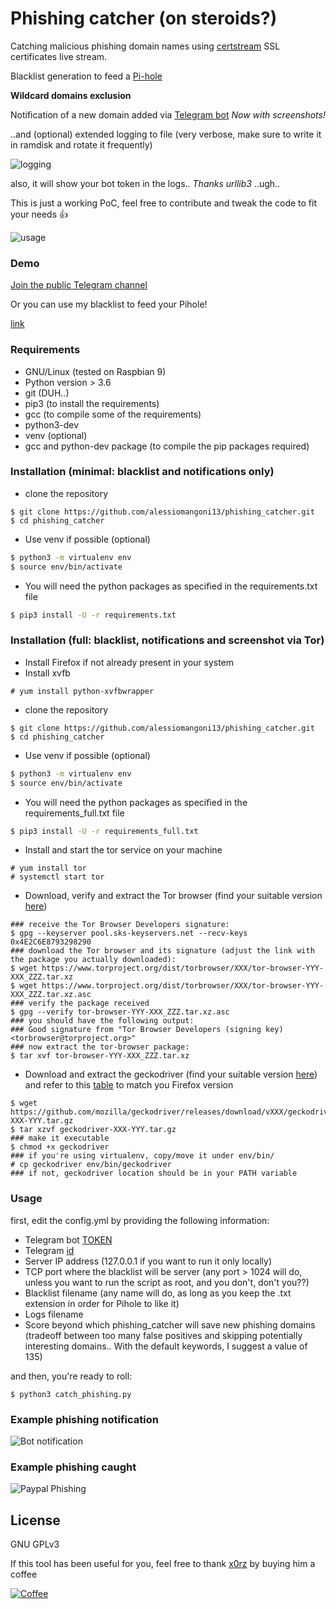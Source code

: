 # Phishing catcher (on steroids?)

Catching malicious phishing domain names using [certstream](https://certstream.calidog.io/) SSL certificates live stream.

Blacklist generation to feed a [Pi-hole](https://github.com/pi-hole/pi-hole/blob/master/README.md)

**Wildcard domains exclusion**

Notification of a new domain added via [Telegram bot](https://core.telegram.org/bots) *Now with screenshots!*

..and (optional) extended logging to file (very verbose, make sure to write it in ramdisk and rotate it frequently)

![logging](https://i.imgur.com/c8JsfCM.png)

also, it will show your bot token in the logs.. *Thanks urllib3* ..ugh..

This is just a working PoC, feel free to contribute and tweak the code to fit your needs 👍

![usage](https://i.imgur.com/4BGuXkR.gif)

### Demo
[Join the public Telegram channel](https://t.me/phishing_certstream)

Or you can use my blacklist to feed your Pihole!

[link](http://threatintel.cybermeng.info:8888/)

### Requirements

- GNU/Linux (tested on Raspbian 9)
- Python version > 3.6
- git (DUH..)
- pip3 (to install the requirements)
- gcc (to compile some of the requirements)
- python3-dev
- venv (optional)
- gcc and python-dev package (to compile the pip packages required)

### Installation (minimal: blacklist and notifications only)
- clone the repository
```
$ git clone https://github.com/alessiomangoni13/phishing_catcher.git
$ cd phishing_catcher
```
- Use venv if possible (optional)
```sh
$ python3 -m virtualenv env
$ source env/bin/activate
```

- You will need the python packages as specified in the requirements.txt file

```sh
$ pip3 install -U -r requirements.txt
```

### Installation (full: blacklist, notifications and screenshot via Tor)
- Install Firefox if not already present in your system
- Install xvfb
```
# yum install python-xvfbwrapper
```
- clone the repository
```
$ git clone https://github.com/alessiomangoni13/phishing_catcher.git
$ cd phishing_catcher
```

- Use venv if possible (optional)
```sh
$ python3 -m virtualenv env
$ source env/bin/activate
```

- You will need the python packages as specified in the requirements_full.txt file

```sh
$ pip3 install -U -r requirements_full.txt
```

- Install and start the tor service on your machine
```
# yum install tor
# systemctl start tor
```

- Download, verify and extract the Tor browser (find your suitable version [here](https://2019.www.torproject.org/projects/torbrowser.html.en))
```
### receive the Tor Browser Developers signature:
$ gpg --keyserver pool.sks-keyservers.net --recv-keys 0x4E2C6E8793298290
### download the Tor browser and its signature (adjust the link with the package you actually downloaded):
$ wget https://www.torproject.org/dist/torbrowser/XXX/tor-browser-YYY-XXX_ZZZ.tar.xz
$ wget https://www.torproject.org/dist/torbrowser/XXX/tor-browser-YYY-XXX_ZZZ.tar.xz.asc
### verify the package received
$ gpg --verify tor-browser-YYY-XXX_ZZZ.tar.xz.asc
### you should have the following output:
### Good signature from "Tor Browser Developers (signing key) <torbrowser@torproject.org>"
### now extract the tor-browser package:
$ tar xvf tor-browser-YYY-XXX_ZZZ.tar.xz
```
- Download and extract the geckodriver (find your suitable version [here](https://github.com/mozilla/geckodriver/releases/))
and refer to this [table](https://firefox-source-docs.mozilla.org/testing/geckodriver/geckodriver/Support.html) to match you Firefox version
```
$ wget https://github.com/mozilla/geckodriver/releases/download/vXXX/geckodriver-XXX-YYY.tar.gz
$ tar xzvf geckodriver-XXX-YYY.tar.gz
### make it executable
$ chmod +x geckodriver
### if you're using virtualenv, copy/move it under env/bin/
# cp geckodriver env/bin/geckodriver
### if not, geckodriver location should be in your PATH variable
```

### Usage

first, edit the config.yml by providing the following information:
- Telegram bot [TOKEN](https://telepot.readthedocs.io/en/latest/#id5) 
- Telegram [id](https://telepot.readthedocs.io/en/latest/#id7) 
- Server IP address (127.0.0.1 if you want to run it only locally)
- TCP port where the blacklist will be server (any port > 1024 will do, unless you want to run the script as root, and you don't, don't you??)
- Blacklist filename (any name will do, as long as you keep the .txt extension in order for Pihole to like it)
- Logs filename
- Score beyond which phishing_catcher will save new phishing domains (tradeoff between too many false positives and skipping potentially interesting domains.. With the default keywords, I suggest a value of 135)

and then, you're ready to roll:

```
$ python3 catch_phishing.py
```


### Example phishing notification
![Bot notification](https://i.imgur.com/24FNAI8.png)

### Example phishing caught

![Paypal Phishing](https://i.imgur.com/AK60EYz.png)

License
----
GNU GPLv3

If this tool has been useful for you, feel free to thank [x0rz](https://github.com/x0rz) by buying him a coffee

[![Coffee](https://www.buymeacoffee.com/assets/img/custom_images/orange_img.png)](https://buymeacoff.ee/x0rz)
